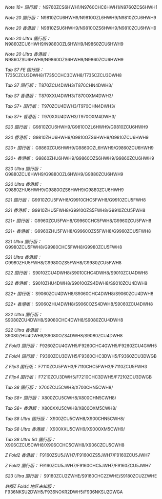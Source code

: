 *Note 10+ 国行版：*
N9760ZCS6HWH1/N9760CHC6HWH1/N9760ZCS6HWH1

*Note 20 国行版：*
N9810ZCU6HWH9/N9810OZL6HWH9/N9810ZCU6HWH9

*Note 20 香港版：*
N9810ZSU6HWH9/N9810OZS6HWH9/N9810ZCU6HWH9

*Note 20 Ultra 国行版：*
N9860ZCU6HWH9/N9860OZL6HWH9/N9860ZCU6HWH9

*Note 20 Ultra 香港版：*
N9860ZSU6HWH9/N9860OZS6HWH9/N9860ZCU6HWH9

*Tab S7 FE 国行版：*
T735CZCU3DWH8/T735CCHC3DWH8/T735CZCU3DWH8

*Tab S7 国行版：*
T870ZCU4DWH3/T870CHN4DWH3/

*Tab S7 香港版：*
T870XXU4DWH3/T870OXM4DWH3/

*Tab S7+ 国行版：*
T970ZCU4DWH3/T970CHN4DWH3/

*Tab S7+ 香港版：*
T970XXU4DWH3/T970OXM4DWH3/

*S20 国行版：*
G9810ZCU6HWH9/G9810OZL6HWH9/G9810ZCU6HWH9

*S20 香港版：*
G9810ZHU6HWH9/G9810OZS6HWH9/G9810ZCU6HWH9

*S20+ 国行版：*
G9860ZCU6HWH9/G9860OZL6HWH9/G9860ZCU6HWH9

*S20+ 香港版：*
G9860ZHU6HWH9/G9860OZS6HWH9/G9860ZCU6HWH9

*S20 Ultra 国行版：*
G9880ZCU6HWH9/G9880OZL6HWH9/G9880ZCU6HWH9

*S20 Ultra 香港版：*
G9880ZHU6HWH9/G9880OZS6HWH9/G9880ZCU6HWH9

*S21 国行版：*
G9910ZCU5FWH8/G9910CHC5FWH8/G9910ZCU5FWH8

*S21 香港版：*
G9910ZHU5FWH8/G9910OZS5FWH8/G9910ZCU5FWH8

*S21+ 国行版：*
G9960ZCU5FWH8/G9960CHC5FWH8/G9960ZCU5FWH8

*S21+ 香港版：*
G9960ZHU5FWH8/G9960OZS5FWH8/G9960ZCU5FWH8

*S21 Ultra 国行版：*
G9980ZCU5FWH8/G9980CHC5FWH8/G9980ZCU5FWH8

*S21 Ultra 香港版：*
G9980ZHU5FWH8/G9980OZS5FWH8/G9980ZCU5FWH8

*S22 国行版：*
S9010ZCU4DWH8/S9010CHC4DWH8/S9010ZCU4DWH8

*S22 香港版：*
S9010ZHU4DWH8/S9010OZS4DWH8/S9010ZCU4DWH8

*S22+ 国行版：*
S9060ZCU4DWH8/S9060CHC4DWH8/S9060ZCU4DWH8

*S22+ 香港版：*
S9060ZHU4DWH8/S9060OZS4DWH8/S9060ZCU4DWH8

*S22 Ultra 国行版：*
S9080ZCU4DWH8/S9080CHC4DWH8/S9080ZCU4DWH8

*S22 Ultra 香港版：*
S9080ZHU4DWH8/S9080OZS4DWH8/S9080ZCU4DWH8

*Z Fold3 国行版：*
F9260ZCU4GWH5/F9260CHC4GWH5/F9260ZCU4GWH5

*Z Fold4 国行版：*
F9360ZCU3DWH5/F9360CHC3DWH5/F9360ZCU3DWGB

*Z Flip3 国行版：*
F7110ZCU5FWH3/F7110CHC5FWH3/F7110ZCU5FWH3

*Z Flip4 国行版：*
F7210ZCU3DWH5/F7210CHC3DWH5/F7210ZCU3DWGB

*Tab S8 国行版：*
X700ZCU5CWH8/X700CHN5CWH8/

*Tab S8+ 国行版：*
X800ZCU5CWH8/X800CHN5CWH8/

*Tab S8+ 香港版：*
X800XXU5CWH8/X800OXM5CWH8/

*Tab S8 Ultra 国行版：*
X900ZCU5CWH8/X900CHN5CWH8/

*Tab S8 Ultra 香港版：*
X900XXU5CWH9/X900OXM5CWH9/

*Tab S8 Ultra 5G 国行版：*
X906CZCU5CWH8/X906CCHC5CWH8/X906CZCU5CWH8

*Z Fold2 香港版：*
F9160ZSU5JWH7/F9160OZS5JWH7/F9160ZCU5JWH7

*Z Fold2 国行版：*
F9160ZCU5JWH7/F9160CHC5JWH7/F9160ZCU5JWH7

*S23 Ultra 国行版：*
S9180ZCU2ZWHE/S9180CHC2ZWHE/S9180ZCU2ZWHE

*韩版Z Fold4 地区未知版：*
F936NKSU2DWH5/F936NOKR2DWH5/F936NKSU2DWGA

